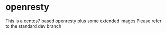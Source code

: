 # openresty
This is a centos7 based openresty plus some extended images
Please refer to the standard dev branch
